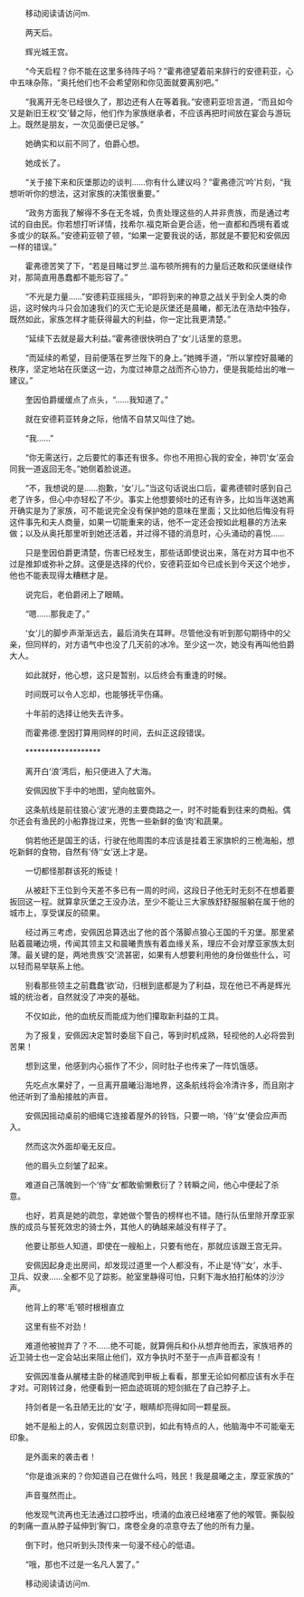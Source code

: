 　　移动阅读请访问m.

　　两天后。

　　辉光城王宫。

　　“今天启程？你不能在这里多待阵子吗？”霍弗德望着前来辞行的安德莉亚，心中五味杂陈，“奥托他们也不会希望刚和你见面就要离别吧。”

　　“我离开无冬已经很久了，那边还有人在等着我。”安德莉亚坦言道，“而且如今又是新旧王权‘交’替之际，他们作为家族继承者，不应该再把时间放在宴会与游玩上。既然是朋友，一次见面便已足够。”

　　她确实和以前不同了，伯爵心想。

　　她成长了。

　　“关于接下来和灰堡那边的谈判……你有什么建议吗？”霍弗德沉‘吟’片刻，“我想听听你的想法，这对家族的决策很重要。”

　　“政务方面我了解得不多在无冬城，负责处理这些的人并非贵族，而是通过考试的自由民。你若想打听详情，找希尔.福克斯会更合适，他一直都和西境有着或多或少的联系。”安德莉亚顿了顿，“如果一定要我说的话，那就是不要犯和安佩因一样的错误。”

　　霍弗德苦笑了下，“若是目睹过罗兰.温布顿所拥有的力量后还敢和灰堡继续作对，那简直用愚蠢都不能形容了。”

　　“不光是力量……”安德莉亚摇摇头，“即将到来的神意之战关乎到全人类的命运，这时候内斗只会加速我们的灭亡无论是灰堡还是晨曦，都无法在浩劫中独存，既然如此，家族怎样才能获得最大的利益，你一定比我更清楚。”

　　“延续下去就是最大利益。”霍弗德很快明白了‘女’儿话里的意思。

　　“而延续的希望，目前便落在罗兰陛下的身上。”她摊手道，“所以掌控好晨曦的秩序，坚定地站在灰堡这一边，为度过神意之战而齐心协力，便是我能给出的唯一建议。”

　　奎因伯爵缓缓点了点头，“……我知道了。”

　　就在安德莉亚转身之际，他情不自禁又叫住了她。

　　“我……”

　　“你无需送行，之后要忙的事还有很多。你也不用担心我的安全，神罚‘女’巫会同我一道返回无冬。”她侧着脸说道。

　　“不，我想说的是……抱歉，‘女’儿。”当这句话说出口后，霍弗德顿时感到自己老了许多，但心中亦轻松了不少。事实上他想要倾吐的还有许多，比如当年送她离开确实是为了家族，可不能说完全没有保护她的意味在里面；又比如他后悔没有将这件事先和夫人商量，如果一切能重来的话，他不一定还会按如此粗暴的方法来做；以及从奥托那里听到她还活着，并过得不错的消息时，心头涌动的喜悦……

　　只是奎因伯爵更清楚，伤害已经发生，那些话即使说出来，落在对方耳中也不过是推卸或弥补之辞。这便是选择的代价，安德莉亚如今已成长到今天这个地步，他也不能表现得太糟糕才是。

　　说完后，老伯爵闭上了眼睛。

　　“嗯……那我走了。”

　　‘女’儿的脚步声渐渐远去，最后消失在耳畔。尽管他没有听到那句期待中的父亲，但同样的，对方语气中也没了几天前的冰冷。至少这一次，她没有再叫他伯爵大人。

　　如此就好，他心想，这只是暂别，以后终会有重逢的时候。

　　时间既可以令人忘却，也能够抚平伤痛。

　　十年前的选择让他失去许多。

　　而霍弗德.奎因打算用同样的时间，去纠正这段错误。

　　*******************

　　离开白‘浪’湾后，船只便进入了大海。

　　安佩因放下手中的地图，望向舷窗外。

　　这条航线是前往狼心‘波’光港的主要商路之一，时不时能看到往来的商船。偶尔还会有渔民的小船靠拢过来，兜售一些新鲜的鱼‘肉’和蔬果。

　　倘若他还是国王的话，行驶在他周围的本应该是挂着王家旗帜的三桅海船，想吃新鲜的食物，自然有‘侍’‘女’送上才是。

　　一切都怪那群该死的叛徒！

　　从被赶下王位到今天差不多已有一周的时间，这段日子他无时无刻不在想着要扳回这一程。就算拿灰堡之王没办法，至少不能让三大家族舒舒服服躺在属于他的城市上，享受谋反的硕果。

　　经过再三考虑，安佩因总算选出了他的首个落脚点狼心王国的千刃堡。那里紧贴着晨曦边境，传闻其领主又和晨曦贵族有着血缘关系，理应不会对摩亚家族太刻薄。最关键的是，两地贵族‘交’流甚密，如果有人想要利用他的身份做些什么，可以轻而易举联系上他。

　　别看那些领主之前蠢蠢‘欲’动，归根到底都是为了利益，现在他已不再是辉光城的统治者，自然就没了冲突的基础。

　　不仅如此，他的血统反而能成为他们攥取新利益的工具。

　　为了报复，安佩因决定暂时委屈下自己，等到时机成熟，轻视他的人必将尝到苦果！

　　想到这里，他感到内心振作了不少，同时肚子也传来了一阵饥饿感。

　　先吃点水果好了，一旦离开晨曦沿海地界，这条航线将会冷清许多，而且刚才他还听到了渔船接舷的声音。

　　安佩因摇动桌前的细绳它连接着屋外的铃铛，只要一响，‘侍’‘女’便会应声而入。

　　然而这次外面却毫无反应。

　　他的眉头立刻皱了起来。

　　难道自己落魄到一个‘侍’‘女’都敢偷懒敷衍了？转瞬之间，他心中便起了杀意。

　　也好，若真是她的疏忽，拿她做个警告的榜样也不错。随行队伍里除开摩亚家族的成员与誓死效忠的骑士外，其他人的确越来越没有样子了。

　　他要让那些人知道，即使在一艘船上，只要有他在，那就应该跟王宫无异。

　　安佩因起身走出房间，却发现过道里一个人都没有，不止是‘侍’‘女’，水手、卫兵、奴隶……全都不见了踪影。舱室里静得可怕，只剩下海水拍打船体的沙沙声。

　　他背上的寒‘毛’顿时根根直立

　　这里有些不对劲！

　　难道他被抛弃了？不……绝不可能，就算佣兵和仆从想弃他而去，家族培养的近卫骑士也一定会站出来阻止他们，双方争执时不至于一点声音都没有！

　　安佩因准备从艉楼主卧的梯道爬到甲板上看看，那里无论如何都应该有水手在才对。可刚转过身，他便看到一把血迹斑斑的短剑抵在了自己脖子上。

　　持剑者是一名丑陋无比的‘女’子，眼睛却亮得如同一颗星辰。

　　她不是船上的人，安佩因立刻意识到，如此有特点的人，他脑海中不可能毫无印象。

　　是外面来的袭击者！

　　“你是谁派来的？你知道自己在做什么吗，贱民！我是晨曦之主，摩亚家族的”

　　声音戛然而止。

　　他发现气流再也无法通过口腔呼出，喷涌的血液已经堵塞了他的喉管。撕裂般的刺痛一直从脖子延伸到‘胸’口，席卷全身的凉意夺去了他的所有力量。

　　倒下时，他只听到头顶传来一句漫不经心的低语。

　　“哦，那也不过是一名凡人罢了。”

　　移动阅读请访问m.
